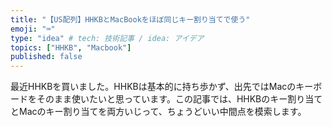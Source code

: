 ```yaml
---
title: "【US配列】HHKBとMacBookをほぼ同じキー割り当てで使う"
emoji: "⌨️"
type: "idea" # tech: 技術記事 / idea: アイデア
topics: ["HHKB", "Macbook"]
published: false
---
```


最近HHKBを買いました。HHKBは基本的に持ち歩かず、出先ではMacのキーボードをそのまま使いたいと思っています。この記事では、HHKBのキー割り当てとMacのキー割り当てを両方いじって、ちょうどいい中間点を模索します。
